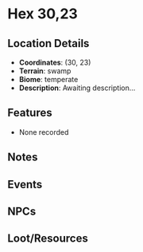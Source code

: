 # Hex 30,23

## Location Details
- **Coordinates**: (30, 23)
- **Terrain**: swamp
- **Biome**: temperate
- **Description**: Awaiting description...

## Features
- None recorded

## Notes
<!-- Add your notes about this location here -->

## Events
<!-- Record any significant events that happened here -->

## NPCs
<!-- List any NPCs encountered at this location -->

## Loot/Resources
<!-- Note any valuable items or resources found here -->
